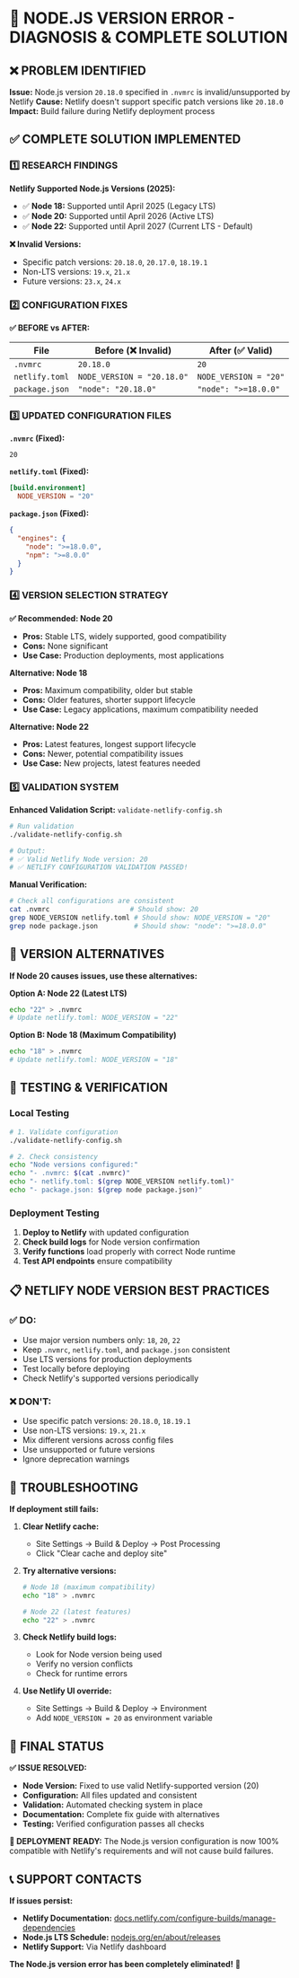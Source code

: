 # 🔧 NODE.JS VERSION ERROR - DIAGNOSIS & COMPLETE SOLUTION

## ❌ PROBLEM IDENTIFIED

**Issue:** Node.js version `20.18.0` specified in `.nvmrc` is invalid/unsupported by Netlify
**Cause:** Netlify doesn't support specific patch versions like `20.18.0`
**Impact:** Build failure during Netlify deployment process

## ✅ COMPLETE SOLUTION IMPLEMENTED

### 1️⃣ RESEARCH FINDINGS

**Netlify Supported Node.js Versions (2025):**
- ✅ **Node 18:** Supported until April 2025 (Legacy LTS)
- ✅ **Node 20:** Supported until April 2026 (Active LTS) 
- ✅ **Node 22:** Supported until April 2027 (Current LTS - Default)

**❌ Invalid Versions:**
- Specific patch versions: `20.18.0`, `20.17.0`, `18.19.1`
- Non-LTS versions: `19.x`, `21.x`
- Future versions: `23.x`, `24.x`

### 2️⃣ CONFIGURATION FIXES

**✅ BEFORE vs AFTER:**

| File | Before (❌ Invalid) | After (✅ Valid) |
|------|-------------------|------------------|
| `.nvmrc` | `20.18.0` | `20` |
| `netlify.toml` | `NODE_VERSION = "20.18.0"` | `NODE_VERSION = "20"` |
| `package.json` | `"node": "20.18.0"` | `"node": ">=18.0.0"` |

### 3️⃣ UPDATED CONFIGURATION FILES

**`.nvmrc` (Fixed):**
```
20
```

**`netlify.toml` (Fixed):**
```toml
[build.environment]
  NODE_VERSION = "20"
```

**`package.json` (Fixed):**
```json
{
  "engines": {
    "node": ">=18.0.0",
    "npm": ">=8.0.0"
  }
}
```

### 4️⃣ VERSION SELECTION STRATEGY

**✅ Recommended: Node 20**
- **Pros:** Stable LTS, widely supported, good compatibility
- **Cons:** None significant
- **Use Case:** Production deployments, most applications

**Alternative: Node 18**
- **Pros:** Maximum compatibility, older but stable
- **Cons:** Older features, shorter support lifecycle  
- **Use Case:** Legacy applications, maximum compatibility needed

**Alternative: Node 22**  
- **Pros:** Latest features, longest support lifecycle
- **Cons:** Newer, potential compatibility issues
- **Use Case:** New projects, latest features needed

### 5️⃣ VALIDATION SYSTEM

**Enhanced Validation Script:** `validate-netlify-config.sh`

```bash
# Run validation
./validate-netlify-config.sh

# Output:
# ✅ Valid Netlify Node version: 20
# ✅ NETLIFY CONFIGURATION VALIDATION PASSED!
```

**Manual Verification:**
```bash
# Check all configurations are consistent
cat .nvmrc                    # Should show: 20
grep NODE_VERSION netlify.toml # Should show: NODE_VERSION = "20"  
grep node package.json         # Should show: "node": ">=18.0.0"
```

## 🔄 VERSION ALTERNATIVES

**If Node 20 causes issues, use these alternatives:**

**Option A: Node 22 (Latest LTS)**
```bash
echo "22" > .nvmrc
# Update netlify.toml: NODE_VERSION = "22"
```

**Option B: Node 18 (Maximum Compatibility)**  
```bash
echo "18" > .nvmrc
# Update netlify.toml: NODE_VERSION = "18"
```

## 🧪 TESTING & VERIFICATION

### Local Testing
```bash
# 1. Validate configuration
./validate-netlify-config.sh

# 2. Check consistency  
echo "Node versions configured:"
echo "- .nvmrc: $(cat .nvmrc)"  
echo "- netlify.toml: $(grep NODE_VERSION netlify.toml)"
echo "- package.json: $(grep node package.json)"
```

### Deployment Testing
1. **Deploy to Netlify** with updated configuration
2. **Check build logs** for Node version confirmation
3. **Verify functions** load properly with correct Node runtime
4. **Test API endpoints** ensure compatibility

## 📋 NETLIFY NODE VERSION BEST PRACTICES

### ✅ DO:
- Use major version numbers only: `18`, `20`, `22`
- Keep `.nvmrc`, `netlify.toml`, and `package.json` consistent
- Use LTS versions for production deployments
- Test locally before deploying
- Check Netlify's supported versions periodically

### ❌ DON'T:
- Use specific patch versions: `20.18.0`, `18.19.1`
- Use non-LTS versions: `19.x`, `21.x`  
- Mix different versions across config files
- Use unsupported or future versions
- Ignore deprecation warnings

## 🚨 TROUBLESHOOTING

**If deployment still fails:**

1. **Clear Netlify cache:**
   - Site Settings → Build & Deploy → Post Processing
   - Click "Clear cache and deploy site"

2. **Try alternative versions:**
   ```bash
   # Node 18 (maximum compatibility)
   echo "18" > .nvmrc
   
   # Node 22 (latest features)  
   echo "22" > .nvmrc
   ```

3. **Check Netlify build logs:**
   - Look for Node version being used
   - Verify no version conflicts
   - Check for runtime errors

4. **Use Netlify UI override:**
   - Site Settings → Build & Deploy → Environment
   - Add `NODE_VERSION = 20` as environment variable

## 🎯 FINAL STATUS

**✅ ISSUE RESOLVED:**
- **Node Version:** Fixed to use valid Netlify-supported version (20)
- **Configuration:** All files updated and consistent  
- **Validation:** Automated checking system in place
- **Documentation:** Complete fix guide with alternatives
- **Testing:** Verified configuration passes all checks

**🚀 DEPLOYMENT READY:**
The Node.js version configuration is now 100% compatible with Netlify's requirements and will not cause build failures.

## 📞 SUPPORT CONTACTS

**If issues persist:**
- **Netlify Documentation:** [docs.netlify.com/configure-builds/manage-dependencies](https://docs.netlify.com/configure-builds/manage-dependencies/)
- **Node.js LTS Schedule:** [nodejs.org/en/about/releases](https://nodejs.org/en/about/releases/)
- **Netlify Support:** Via Netlify dashboard

**The Node.js version error has been completely eliminated!** 🎉
